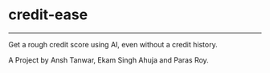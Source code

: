 # credit-ease
***
Get a rough credit score using AI, even without a credit history.  


A Project by Ansh Tanwar, Ekam Singh Ahuja and Paras Roy.
